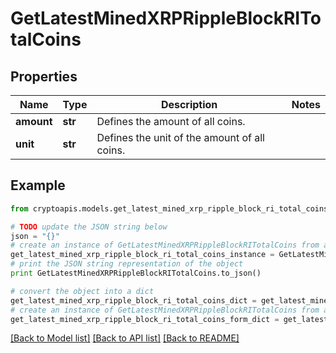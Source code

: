 # GetLatestMinedXRPRippleBlockRITotalCoins


## Properties
Name | Type | Description | Notes
------------ | ------------- | ------------- | -------------
**amount** | **str** | Defines the amount of all coins. | 
**unit** | **str** | Defines the unit of the amount of all coins. | 

## Example

```python
from cryptoapis.models.get_latest_mined_xrp_ripple_block_ri_total_coins import GetLatestMinedXRPRippleBlockRITotalCoins

# TODO update the JSON string below
json = "{}"
# create an instance of GetLatestMinedXRPRippleBlockRITotalCoins from a JSON string
get_latest_mined_xrp_ripple_block_ri_total_coins_instance = GetLatestMinedXRPRippleBlockRITotalCoins.from_json(json)
# print the JSON string representation of the object
print GetLatestMinedXRPRippleBlockRITotalCoins.to_json()

# convert the object into a dict
get_latest_mined_xrp_ripple_block_ri_total_coins_dict = get_latest_mined_xrp_ripple_block_ri_total_coins_instance.to_dict()
# create an instance of GetLatestMinedXRPRippleBlockRITotalCoins from a dict
get_latest_mined_xrp_ripple_block_ri_total_coins_form_dict = get_latest_mined_xrp_ripple_block_ri_total_coins.from_dict(get_latest_mined_xrp_ripple_block_ri_total_coins_dict)
```
[[Back to Model list]](../README.md#documentation-for-models) [[Back to API list]](../README.md#documentation-for-api-endpoints) [[Back to README]](../README.md)


